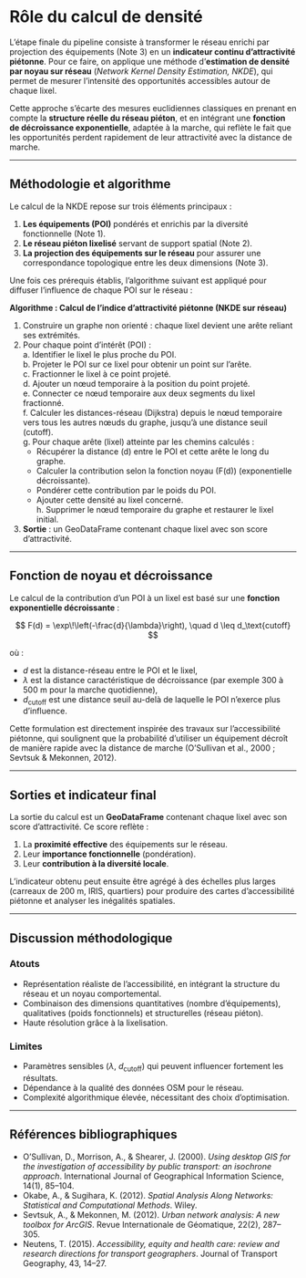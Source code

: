 # Rôle du calcul de densité

L’étape finale du pipeline consiste à transformer le réseau enrichi par projection des équipements (Note 3) en un **indicateur continu d’attractivité piétonne**. Pour ce faire, on applique une méthode d’**estimation de densité par noyau sur réseau** (*Network Kernel Density Estimation, NKDE*), qui permet de mesurer l’intensité des opportunités accessibles autour de chaque lixel.  

Cette approche s’écarte des mesures euclidiennes classiques en prenant en compte la **structure réelle du réseau piéton**, et en intégrant une **fonction de décroissance exponentielle**, adaptée à la marche, qui reflète le fait que les opportunités perdent rapidement de leur attractivité avec la distance de marche.  

---

## Méthodologie et algorithme

Le calcul de la NKDE repose sur trois éléments principaux :  
1. **Les équipements (POI)** pondérés et enrichis par la diversité fonctionnelle (Note 1).  
2. **Le réseau piéton lixelisé** servant de support spatial (Note 2).  
3. **La projection des équipements sur le réseau** pour assurer une correspondance topologique entre les deux dimensions (Note 3).  

Une fois ces prérequis établis, l’algorithme suivant est appliqué pour diffuser l’influence de chaque POI sur le réseau :  

**Algorithme : Calcul de l’indice d’attractivité piétonne (NKDE sur réseau)**

1. Construire un graphe non orienté : chaque lixel devient une arête reliant ses extrémités.  
2. Pour chaque point d’intérêt (POI) :  
   a. Identifier le lixel le plus proche du POI.  
   b. Projeter le POI sur ce lixel pour obtenir un point sur l’arête.  
   c. Fractionner le lixel à ce point projeté.  
   d. Ajouter un nœud temporaire à la position du point projeté.  
   e. Connecter ce nœud temporaire aux deux segments du lixel fractionné.  
   f. Calculer les distances-réseau (Dijkstra) depuis le nœud temporaire vers tous les autres nœuds du graphe, jusqu’à une distance seuil (cutoff).  
   g. Pour chaque arête (lixel) atteinte par les chemins calculés :  
      - Récupérer la distance \(d\) entre le POI et cette arête le long du graphe.  
      - Calculer la contribution selon la fonction noyau \(F(d)\) (exponentielle décroissante).  
      - Pondérer cette contribution par le poids du POI.  
      - Ajouter cette densité au lixel concerné.  
   h. Supprimer le nœud temporaire du graphe et restaurer le lixel initial.  
3. **Sortie** : un GeoDataFrame contenant chaque lixel avec son score d’attractivité.  

---

## Fonction de noyau et décroissance

Le calcul de la contribution d’un POI à un lixel est basé sur une **fonction exponentielle décroissante** :

$$
F(d) = \exp\!\left(-\frac{d}{\lambda}\right), \quad d \leq d_\text{cutoff}
$$

où :

* $d$ est la distance-réseau entre le POI et le lixel,
* $\lambda$ est la distance caractéristique de décroissance (par exemple 300 à 500 m pour la marche quotidienne),
* $d_\text{cutoff}$ est une distance seuil au-delà de laquelle le POI n’exerce plus d’influence.

Cette formulation est directement inspirée des travaux sur l’accessibilité piétonne, qui soulignent que la probabilité d’utiliser un équipement décroît de manière rapide avec la distance de marche (O’Sullivan et al., 2000 ; Sevtsuk & Mekonnen, 2012).

---

## Sorties et indicateur final

La sortie du calcul est un **GeoDataFrame** contenant chaque lixel avec son score d’attractivité.
Ce score reflète :

1. La **proximité effective** des équipements sur le réseau.
2. Leur **importance fonctionnelle** (pondération).
3. Leur **contribution à la diversité locale**.

L’indicateur obtenu peut ensuite être agrégé à des échelles plus larges (carreaux de 200 m, IRIS, quartiers) pour produire des cartes d’accessibilité piétonne et analyser les inégalités spatiales.

---

## Discussion méthodologique

### Atouts

* Représentation réaliste de l’accessibilité, en intégrant la structure du réseau et un noyau comportemental.
* Combinaison des dimensions quantitatives (nombre d’équipements), qualitatives (poids fonctionnels) et structurelles (réseau piéton).
* Haute résolution grâce à la lixelisation.

### Limites

* Paramètres sensibles ($\lambda$, $d_\text{cutoff}$) qui peuvent influencer fortement les résultats.
* Dépendance à la qualité des données OSM pour le réseau.
* Complexité algorithmique élevée, nécessitant des choix d’optimisation.

---

## Références bibliographiques

* O’Sullivan, D., Morrison, A., & Shearer, J. (2000). *Using desktop GIS for the investigation of accessibility by public transport: an isochrone approach*. International Journal of Geographical Information Science, 14(1), 85–104.
* Okabe, A., & Sugihara, K. (2012). *Spatial Analysis Along Networks: Statistical and Computational Methods*. Wiley.
* Sevtsuk, A., & Mekonnen, M. (2012). *Urban network analysis: A new toolbox for ArcGIS*. Revue Internationale de Géomatique, 22(2), 287–305.
* Neutens, T. (2015). *Accessibility, equity and health care: review and research directions for transport geographers*. Journal of Transport Geography, 43, 14–27.


